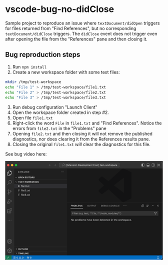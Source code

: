 # vscode-bug-no-didClose

Sample project to reproduce an issue where `textDocument/didOpen` triggers for
files returned from "Find References", but no corresponding
`textDocument/didClose` triggers. The `didClose` event does not trigger even
after opening the file from the "References" pane and then closing it.

## Bug reproduction steps

1. Run `npm install`
2. Create a new workspace folder with some text files:
  ```sh
  mkdir /tmp/test-workspace
  echo "File 1" > /tmp/test-workspace/file1.txt
  echo "File 2" > /tmp/test-workspace/file2.txt
  echo "File 3" > /tmp/test-workspace/file3.txt
  ```
3. Run debug configuration "Launch Client"
4. Open the workspace folder created in step #2.
5. Open file `file1.txt`
6. Right-click the word `File` in `file1.txt` and "Find References". Notice the errors from `file2.txt` in the "Problems" pane
7. Opening `file2.txt` and then closing it will not remove the published diagnostics, nor does clearing it from the References results pane.
8. Closing the original `file1.txt` _will_ clear the diagnostics for this file.

See bug video here:

![vscode-bug-no-didClose](assets/vscode-bug-no-didClose.gif "vscode-bug-no-didClose")
